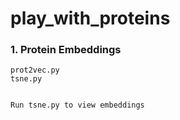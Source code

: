 # play_with_proteins
 ### 1. Protein Embeddings
    prot2vec.py
    tsne.py
    
    
    Run tsne.py to view embeddings
